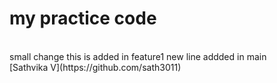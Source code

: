 # my practice code 
<br>
small change
this is added in feature1
new line addded in main<br>
[Sathvika V](https://github.com/sath3011)
